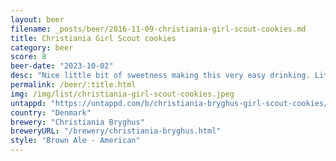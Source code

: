```yaml
---
layout: beer
filename: _posts/beer/2016-11-09-christiania-girl-scout-cookies.md
title: Christiania Girl Scout cookies
category: beer
score: 8
beer-date: "2023-10-02"
desc: "Nice little bit of sweetness making this very easy drinking. Little bit of biscuit flavour"
permalink: /beer/:title.html
img: /img/list/christiania-girl-scout-cookies.jpeg
untappd: "https://untappd.com/b/christiania-bryghus-girl-scout-cookies/5477926"
country: "Denmark"
brewery: "Christiania Bryghus"
breweryURL: "/brewery/christiania-bryghus.html"
style: "Brown Ale - American"
---
```

